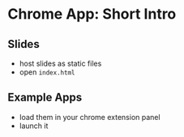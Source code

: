 Chrome App: Short Intro
=======================

Slides
-----

- host slides as static files
- open `index.html`

Example Apps
-----------

- load them in your chrome extension panel
- launch it

